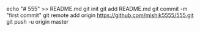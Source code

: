echo "# 555" >> README.md
git init
git add README.md
git commit -m "first commit"
git remote add origin https://github.com/mishik5555/555.git
git push -u origin master
